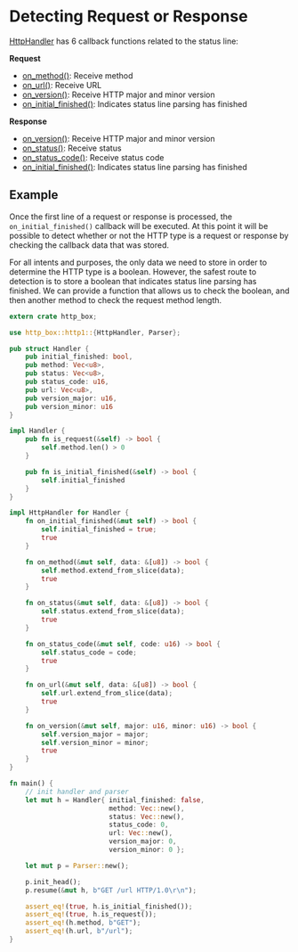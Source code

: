 # Detecting Request or Response

[HttpHandler](http://www.metatomic.io/docs/api/http_box/http1/trait.HttpHandler.html) has 6 callback
functions related to the status line:

**Request**

- [on_method()](http://www.metatomic.io/docs/api/http_box/http1/trait.HttpHandler.html#method.on_method): Receive method
- [on_url()](http://www.metatomic.io/docs/api/http_box/http1/trait.HttpHandler.html#method.on_url): Receive URL
- [on_version()](http://www.metatomic.io/docs/api/http_box/http1/trait.HttpHandler.html#method.on_version): Receive HTTP major and minor version
- [on_initial_finished()](http://www.metatomic.io/docs/api/http_box/http1/trait.HttpHandler.html#method.on_initial_finished): Indicates status line parsing has finished

**Response**

- [on_version()](http://www.metatomic.io/docs/api/http_box/http1/trait.HttpHandler.html#method.on_version): Receive HTTP major and minor version
- [on_status()](http://www.metatomic.io/docs/api/http_box/http1/trait.HttpHandler.html#method.on_status): Receive status
- [on_status_code()](http://www.metatomic.io/docs/api/http_box/http1/trait.HttpHandler.html#method.on_status_code): Receive status code
- [on_initial_finished()](http://www.metatomic.io/docs/api/http_box/http1/trait.HttpHandler.html#method.on_initial_finished): Indicates status line parsing has finished

## Example

Once the first line of a request or response is processed, the `on_initial_finished()` callback
will be executed. At this point it will be possible to detect whether or not the HTTP type is
a request or response by checking the callback data that was stored.

For all intents and purposes, the only data we need to store in order to determine the HTTP type
is a boolean. However, the safest route to detection is to store a boolean that indicates status
line parsing has finished. We can provide a function that allows us to check the boolean, and then
another method to check the request method length.

```rust
extern crate http_box;

use http_box::http1::{HttpHandler, Parser};

pub struct Handler {
    pub initial_finished: bool,
    pub method: Vec<u8>,
    pub status: Vec<u8>,
    pub status_code: u16,
    pub url: Vec<u8>,
    pub version_major: u16,
    pub version_minor: u16
}

impl Handler {
    pub fn is_request(&self) -> bool {
        self.method.len() > 0
    }

    pub fn is_initial_finished(&self) -> bool {
        self.initial_finished
    }
}

impl HttpHandler for Handler {
    fn on_initial_finished(&mut self) -> bool {
        self.initial_finished = true;
        true
    }

    fn on_method(&mut self, data: &[u8]) -> bool {
        self.method.extend_from_slice(data);
        true
    }

    fn on_status(&mut self, data: &[u8]) -> bool {
        self.status.extend_from_slice(data);
        true
    }

    fn on_status_code(&mut self, code: u16) -> bool {
        self.status_code = code;
        true
    }

    fn on_url(&mut self, data: &[u8]) -> bool {
        self.url.extend_from_slice(data);
        true
    }

    fn on_version(&mut self, major: u16, minor: u16) -> bool {
        self.version_major = major;
        self.version_minor = minor;
        true
    }
}

fn main() {
    // init handler and parser
    let mut h = Handler{ initial_finished: false,
                         method: Vec::new(),
                         status: Vec::new(),
                         status_code: 0,
                         url: Vec::new(),
                         version_major: 0,
                         version_minor: 0 };

    let mut p = Parser::new();

    p.init_head();
    p.resume(&mut h, b"GET /url HTTP/1.0\r\n");

    assert_eq!(true, h.is_initial_finished());
    assert_eq!(true, h.is_request());
    assert_eq!(h.method, b"GET");
    assert_eq!(h.url, b"/url");
}
```
